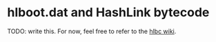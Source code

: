 # hlboot.dat and HashLink bytecode

TODO: write this. For now, feel free to refer to the [hlbc wiki](https://github.com/Gui-Yom/hlbc/wiki/Bytecode-file-format).